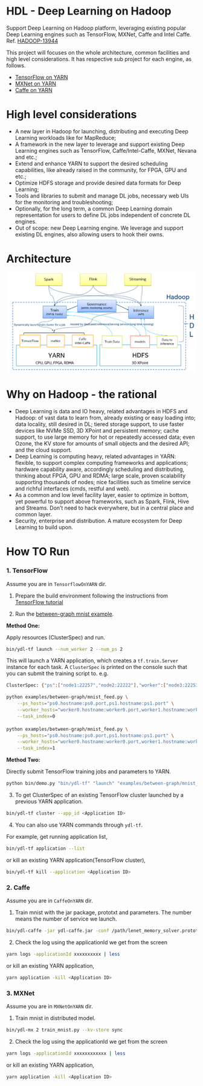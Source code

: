 # HDL - Deep Learning on Hadoop
Support Deep Learning on Hadoop platform, leveraging existing popular Deep Learning engines such as TensorFlow, MXNet, Caffe and Intel Caffe. Ref. [HADOOP-13944](https://issues.apache.org/jira/browse/HADOOP-13944)

This project will focuses on the whole architecture, common facilities and high level considerations. It has respective sub project for each engine, as follows.

* [TensorFlow on YARN](https://github.com/Intel-bigdata/TensorFlowOnYARN)
* [MXNet on YARN](https://github.com/Intel-bigdata/mxnetOnYARN)
* [Caffe on YARN](https://github.com/Intel-bigdata/CaffeOnYARN)

# High level considerations
* A new layer in Hadoop for launching, distributing and executing Deep Learning workloads like for MapReduce;
* A framework in the new layer to leverage and support existing Deep Learning engines such as TensorFlow, Caffe/Intel-Caffe, MXNet, Nevana and etc.;
* Extend and enhance YARN to support the desired scheduling capabilities, like already raised in the community, for FPGA, GPU and etc.;
* Optimize HDFS storage and provide desired data formats for Deep Learning;
* Tools and libraries to submit and manage DL jobs, necessary web UIs for the monitoring and troubleshooting;
* Optionally, for the long term, a common Deep Learning domain representation for users to define DL jobs independent of concrete DL engines.
* Out of scope: new Deep Learning engine. We leverage and support existing DL engines, also allowing users to hook their owns.

# Architecture
![](https://github.com/intel-bigdata/hdl/blob/master/hdl.png)

# Why on Hadoop - the rational
* Deep Learning is data and IO heavy, related advantages in HDFS and Hadoop: of vast data to learn from, already existing or easy loading into; data locality, still desired in DL; tiered storage support, to use faster devices like NVMe SSD, 3D XPoint and persistent memory; cache support, to use large memory for hot or repeatedly accessed data; even Ozone, the KV store for amounts of small objects and the desired API; and the cloud support.
* Deep Learning is computing heavy, related advantages in YARN: flexible, to support complex computing frameworks and applications; hardware capability aware, accordingly scheduling and distributing, thinking about FPGA, GPU and RDMA; large scale, proven scalability supporting thousands of nodes; nice facilities such as timeline service and richful interfaces (cmds, restful and web).
* As a common and low level facility layer, easier to optimize in bottom, yet powerful to support above frameworks, such as Spark, Flink, Hive and Streams. Don’t need to hack everywhere, but in a central place and common layer.
* Security, enterprise and distribution. A mature ecosystem for Deep Learning to build upon.

# How TO Run

### 1. TensorFlow
Assume you are in `TensorflowOnYARN` dir.
1. Prepare the build environment following the instructions from [TensorFlow tutorial](https://www.tensorflow.org/install/install_sources)

2. Run the [between-graph mnist example](TensorflowOnYARN/examples/between-graph/mnist_feed.py).

**Method One:**

Apply resources (ClusterSpec) and run.

```bash
bin/ydl-tf launch --num_worker 2 --num_ps 2
```

This will launch a YARN application, which creates a `tf.train.Server` instance for each task. A `ClusterSpec` is printed on the console such that you can submit the training script to. e.g.

```bash
ClusterSpec: {"ps":["node1:22257","node2:22222"],"worker":["node3:22253","node2:22255"]}
```

```bash
python examples/between-graph/mnist_feed.py \
	--ps_hosts="ps0.hostname:ps0.port,ps1.hostname:ps1.port" \
	--worker_hosts="worker0.hostname:worker0.port,worker1.hostname:worker1.port" \
	--task_index=0

python examples/between-graph/mnist_feed.py \
	--ps_hosts="ps0.hostname:ps0.port,ps1.hostname:ps1.port" \
	--worker_hosts="worker0.hostname:worker0.port,worker1.hostname:worker1.port" \
	--task_index=1
```
**Method Two:**
  
Directly submit TensorFlow training jobs and parameters to YARN.

```bash
python bin/demo.py "bin/ydl-tf" "launch" "examples/between-graph/mnist_feed.py"
```

3. To get ClusterSpec of an existing TensorFlow cluster launched by a previous YARN application.

```bash
bin/ydl-tf cluster --app_id <Application ID>
```

4. You can also use YARN commands through `ydl-tf`. 

For example, get running application list,

```bash
bin/ydl-tf application --list
```

or kill an existing YARN application(TensorFlow cluster),

```bash
bin/ydl-tf kill --application <Application ID>
```

### 2. Caffe
Assume you are in `CaffeOnYARN` dir.

1. Train mnist with the jar package, prototxt and parameters. The number means the number of service we launch.
   
```bash
bin/ydl-caffe -jar ydl-caffe.jar -conf /path/lenet_memory_solver.prototxt -model hdfs:///mnist.model -num 3
```

2. Check the log using the applicationId we get from the screen 
   
```bash
yarn logs -applicationId xxxxxxxxxx | less
```
or kill an existing YARN application,

```bash
yarn application -kill <Application ID>
```


### 3. MXNet
Assume you are in `MXNetOnYARN` dir. 
1. Train mnist in distributed model.

```bash
bin/ydl-mx 2 train_mnist.py --kv-store sync
```
   
2. Check the log using the applicationId we get from the screen 

```bash
yarn logs -applicationId xxxxxxxxxxxx | less
```
or kill an existing YARN application,

```bash
yarn application -kill <Application ID>
```
